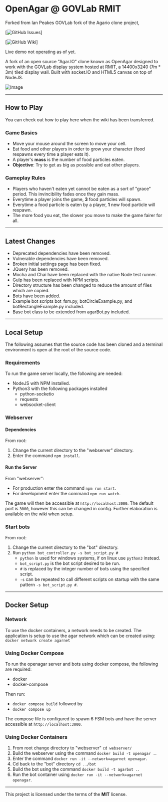 OpenAgar @ GOVLab RMIT
=============
Forked from Ian Peakes GOVLab fork of the Agario clone project, 

[![GitHub Issues](https://github.com/OscarEwen/OpenAgar-GOVLab-RMIT/issues)]

[![GitHub Wiki](https://github.com/OscarEwen/OpenAgar-GOVLab-RMIT/wiki)]

Live demo not operating as of yet.

A fork of an open source "Agar.IO" clone known as OpenAgar designed to work with the GOVLab display system hosted at RMIT, a 14400x3240 (7m * 3m) tiled display wall. Built with socket.IO and HTML5 canvas on top of NodeJS.

![Image](screenshot.png)

---

## How to Play
You can check out how to play here when the wiki has been transferred.

### Game Basics
- Move your mouse around the screen to move your cell.
- Eat food and other players in order to grow your character (food respawns every time a player eats it).
- A player's **mass** is the number of food particles eaten.
- **Objective**: Try to get as big as possible and eat other players.

### Gameplay Rules
- Players who haven't eaten yet cannot be eaten as a sort of "grace" period. This invincibility fades once they gain mass.
- Everytime a player joins the game, **3** food particles will spawn.
- Everytime a food particle is eaten by a player, **1** new food particle will respawn.
- The more food you eat, the slower you move to make the game fairer for all.

---

## Latest Changes
- Deprecated dependencies have been removed.
- Vulnerable dependencies have been removed.
- Broken initial settings page has been fixed.
- JQuery has been removed.
- Mocha and Chai have been replaced with the native Node test runner.
- Gulp has been replaced with NPM scripts.
- Directory structure has been changed to reduce the amount of files which are copied.
- Bots have been added.
- Example bot scripts bot_fsm.py, botCircleExample.py, and botRectangleExample.py included.
- Base bot class to be extended from agarBot.py included.

---

## Local Setup
The following assumes that the source code has been cloned and a terminal environment is open at the root of the source code.
### Requirements
To run the game server locally, the following are needed: 
- NodeJS with NPM installed.
- Python3 with the following packages installed
    - python-socketio
    - requests
    - websocket-client
### Webserver
#### Dependencies
From root:
1. Change the current directory to the "webserver" directory.
2. Enter the command `npm install`. 

#### Run the Server
From "webserver":
- For production enter the command `npm run start`.
- For development enter the command `npm run watch`.

The game will then be accessible at `http://localhost:3000`. The default port is `3000`, however this can be changed in config. Further elaboration is available on the wiki when setup.

### Start bots
From root:
1. Change the current directory to the "bot" directory.
2. Run `python bot_controller.py -s bot_script.py #`
    - `python` is used for windows systems, if on linux use `python3` instead.
    - `bot_script.py` is the bot script desired to be run.
    - `#` is replaced by the integer number of bots using the specified script.
    - `-s` can be repeated to call different scripts on startup with the same pattern `-s bot_script.py #`.

---

## Docker Setup
### Network
To use the docker containers, a network needs to be created. The application is setup to use the agar network which can be created using:
`docker network create agarnet`

### Using Docker Compose
To run the openagar server and bots using docker compose, the following are required:
- docker
- docker-compose

Then run:
- `docker compose build` followed by 
- `docker compose up`

The compose file is configured to spawn 6 FSM bots and have the server accessible at `http://localhost:3000`.

### Using Docker Containers
1. From root change directory to "webserver" `cd webserver/`
2. Build the webserver using the command `docker build -t openagar .`.
3. Enter the command `docker run -it --network=agarnet openagar`.
4. Cd back to the "bot" directory `cd ../bot`
5. Build the bot using the command `docker build -t agarbot .`.
6. Run the bot container using `docker run -it --network=agarnet openagar`.

---

This project is licensed under the terms of the **MIT** license.
